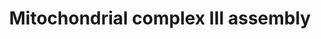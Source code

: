 ---
annotations:
- id: PW:0000034
  parent: classic metabolic pathway
  type: Pathway Ontology
  value: electron transport chain pathway
- id: PW:0001059
  parent: classic metabolic pathway
  type: Pathway Ontology
  value: oxidative phosphorylation pathway
authors:
- Annabaya
- Eweitz
citedin:
- link: PMC8427577
description: Complex III or quinol-cytochrome c reductase performs electron transfer
  coupled to proton pumping. It occurs as a symmetrical, tightly bound dimer (referred
  to as cIII2). This dimerisation occurs prior to the pre CIII complex formation,
  annotated as pre-CIII(2). Each monomer is composed of a catalytic core containing
  MT-CYB, CYC1 and UQCRFS1. An additional seven subunits are required for stability
  and/or correct assembly of the enzyme, but are not involved in the catalysis, but
  .
last-edited: 2021-05-09
ndex: 09b9b509-8b72-11eb-9e72-0ac135e8bacf
organisms:
- Homo sapiens
redirect_from:
- /index.php/Pathway:WP4921
- /instance/WP4921
revision: null
schema-jsonld:
- '@context': https://schema.org/
  '@id': https://wikipathways.github.io/pathways/WP4921.html
  '@type': Dataset
  creator:
    '@type': Organization
    name: WikiPathways
  description: Complex III or quinol-cytochrome c reductase performs electron transfer
    coupled to proton pumping. It occurs as a symmetrical, tightly bound dimer (referred
    to as cIII2). This dimerisation occurs prior to the pre CIII complex formation,
    annotated as pre-CIII(2). Each monomer is composed of a catalytic core containing
    MT-CYB, CYC1 and UQCRFS1. An additional seven subunits are required for stability
    and/or correct assembly of the enzyme, but are not involved in the catalysis,
    but .
  keywords:
  - 2Fe-2S
  - BCS1L
  - CYC1
  - LYRM7
  - MT-CYB
  - TTC19
  - UQCC1
  - UQCC2
  - UQCC3
  - UQCR10
  - UQCR11
  - UQCRB
  - UQCRC1
  - UQCRC2
  - UQCRFS1
  - UQCRH
  - UQCRQ
  - heme b
  license: CC0
  name: Mitochondrial complex III assembly
seo: CreativeWork
title: Mitochondrial complex III assembly
wpid: WP4921
---